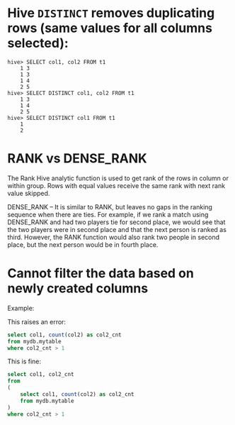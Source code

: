 # Hive `DISTINCT` removes duplicating rows (same values for all columns selected):
```
hive> SELECT col1, col2 FROM t1
    1 3
    1 3
    1 4
    2 5
hive> SELECT DISTINCT col1, col2 FROM t1
    1 3
    1 4
    2 5
hive> SELECT DISTINCT col1 FROM t1
    1
    2
```


# RANK vs DENSE_RANK

The Rank Hive analytic function is used to get rank of the rows in column or within group. Rows with equal values receive the same rank with next rank value skipped.

DENSE_RANK – It is similar to RANK, but leaves no gaps in the ranking sequence when there are ties. For example, if we rank a match using DENSE_RANK and had two players tie for second place, we would see that the two players were in second place and that the next person is ranked as third. However, the RANK function would also rank two people in second place, but the next person would be in fourth place.


# Cannot filter the data based on newly created columns

Example:

This raises an error:

```sql
select col1, count(col2) as col2_cnt
from mydb.mytable
where col2_cnt > 1
```

This is fine:

```sql
select col1, col2_cnt
from
(
    select col1, count(col2) as col2_cnt
    from mydb.mytable
)
where col2_cnt > 1

